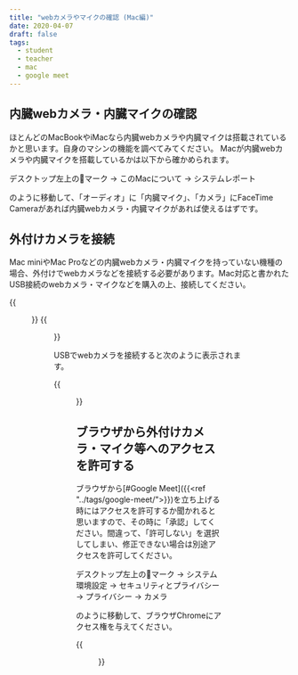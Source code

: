 ```yaml
---
title: "webカメラやマイクの確認 (Mac編)"
date: 2020-04-07
draft: false
tags: 
  - student
  - teacher
  - mac
  - google meet
---
```


## 内臓webカメラ・内臓マイクの確認
ほとんどのMacBookやiMacなら内臓webカメラや内臓マイクは搭載されているかと思います。自身のマシンの機能を調べてみてください。
Macが内臓webカメラや内臓マイクを搭載しているかは以下から確かめられます。

デスクトップ左上のマーク → このMacについて → システムレポート

のように移動して、「オーディオ」に「内臓マイク」、「カメラ」にFaceTime Cameraがあれば内臓webカメラ・内臓マイクがあれば使えるはずです。




## 外付けカメラを接続
Mac miniやMac Proなどの内臓webカメラ・内臓マイクを持っていない機種の場合、外付けでwebカメラなどを接続する必要があります。Mac対応と書かれたUSB接続のwebカメラ・マイクなどを購入の上、接続してください。

{{<figure src="1.png" title="内臓カメラなし" class="center" width="536" height="433">}}
{{<figure src="2.png" title="内臓オーディオなし" class="center" width="536" height="433">}}

USBでwebカメラを接続すると次のように表示されます。

{{<figure src="3.png" title="USB接続のwebカメラを認識した" class="center" width="536" height="433">}}



## ブラウザから外付けカメラ・マイク等へのアクセスを許可する
ブラウザから[#Google Meet]({{<ref "../tags/google-meet/">}})を立ち上げる時にはアクセスを許可するか聞かれると思いますので、その時に「承認」してください。間違って、「許可しない」を選択してしまい、修正できない場合は別途アクセスを許可してください。

デスクトップ左上のマーク → システム環境設定 → セキュリティとプライバシー → プライバシー → カメラ

のように移動して、ブラウザChromeにアクセス権を与えてください。

{{<figure src="4.png" title="Chromeにアクセス権を与える" class="center" width="546" height="480">}}


